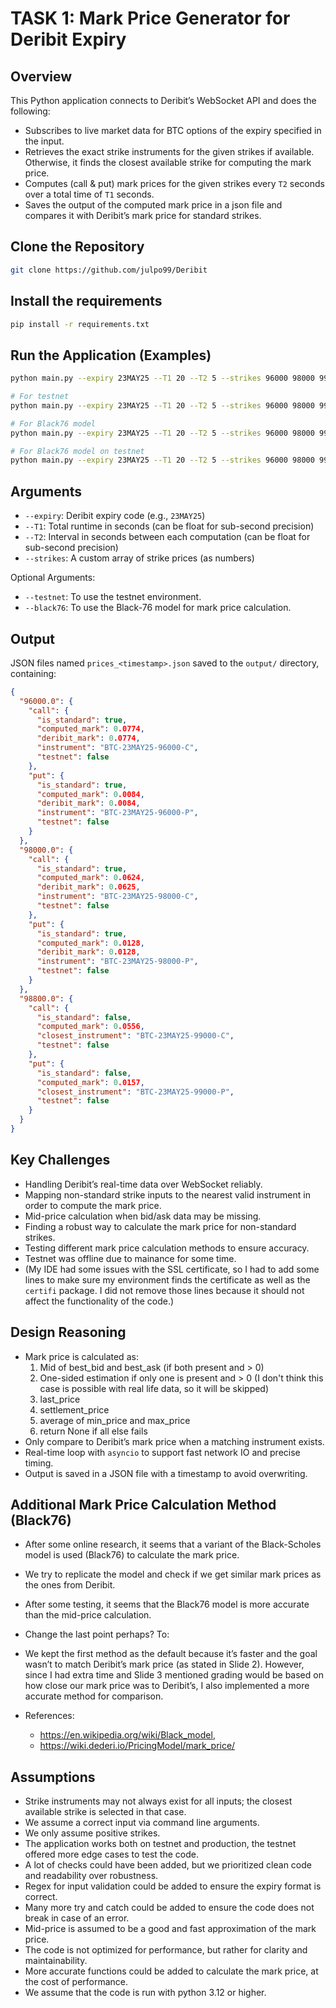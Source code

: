 # TASK 1: Mark Price Generator for Deribit Expiry

## Overview

This Python application connects to Deribit’s WebSocket API and does the following:

- Subscribes to live market data for BTC options of the expiry specified in the input.
- Retrieves the exact strike instruments for the given strikes if available. Otherwise, it finds the closest
  available strike for computing the mark price.
- Computes (call & put) mark prices for the given strikes every `T2` seconds over a total time of `T1` seconds.
- Saves the output of the computed mark price in a json file and compares it with Deribit’s mark price for standard
  strikes.

## Clone the Repository

```bash
git clone https://github.com/julpo99/Deribit
```

## Install the requirements

```bash
pip install -r requirements.txt
```

## Run the Application (Examples)

```bash
python main.py --expiry 23MAY25 --T1 20 --T2 5 --strikes 96000 98000 99800

# For testnet
python main.py --expiry 23MAY25 --T1 20 --T2 5 --strikes 96000 98000 99800 --testnet

# For Black76 model
python main.py --expiry 23MAY25 --T1 20 --T2 5 --strikes 96000 98000 99800 --black76

# For Black76 model on testnet
python main.py --expiry 23MAY25 --T1 20 --T2 5 --strikes 96000 98000 99800 --testnet --black76

```

## Arguments

- `--expiry`: Deribit expiry code (e.g., `23MAY25`)
- `--T1`: Total runtime in seconds (can be float for sub-second precision)
- `--T2`: Interval in seconds between each computation (can be float for sub-second precision)
- `--strikes`: A custom array of strike prices (as numbers)

Optional Arguments:

- `--testnet`: To use the testnet environment.
- `--black76`: To use the Black-76 model for mark price calculation.

## Output

JSON files named `prices_<timestamp>.json` saved to the `output/` directory, containing:

```json
{
  "96000.0": {
    "call": {
      "is_standard": true,
      "computed_mark": 0.0774,
      "deribit_mark": 0.0774,
      "instrument": "BTC-23MAY25-96000-C",
      "testnet": false
    },
    "put": {
      "is_standard": true,
      "computed_mark": 0.0084,
      "deribit_mark": 0.0084,
      "instrument": "BTC-23MAY25-96000-P",
      "testnet": false
    }
  },
  "98000.0": {
    "call": {
      "is_standard": true,
      "computed_mark": 0.0624,
      "deribit_mark": 0.0625,
      "instrument": "BTC-23MAY25-98000-C",
      "testnet": false
    },
    "put": {
      "is_standard": true,
      "computed_mark": 0.0128,
      "deribit_mark": 0.0128,
      "instrument": "BTC-23MAY25-98000-P",
      "testnet": false
    }
  },
  "98800.0": {
    "call": {
      "is_standard": false,
      "computed_mark": 0.0556,
      "closest_instrument": "BTC-23MAY25-99000-C",
      "testnet": false
    },
    "put": {
      "is_standard": false,
      "computed_mark": 0.0157,
      "closest_instrument": "BTC-23MAY25-99000-P",
      "testnet": false
    }
  }
}
```

## Key Challenges

- Handling Deribit’s real-time data over WebSocket reliably.
- Mapping non-standard strike inputs to the nearest valid instrument in order to compute the mark price.
- Mid-price calculation when bid/ask data may be missing.
- Finding a robust way to calculate the mark price for non-standard strikes.
- Testing different mark price calculation methods to ensure accuracy.
- Testnet was offline due to mainance for some time.
- (My IDE had some issues with the SSL certificate, so I had to add some lines to make sure my environment finds the
  certificate as well as the `certifi` package. I did not remove those lines because it should not affect the
  functionality of the code.)

## Design Reasoning

- Mark price is calculated as:
    1. Mid of best_bid and best_ask (if both present and > 0)
    2. One-sided estimation if only one is present and > 0 (I don't think this case is possible with real life data,
       so it will be skipped)
    3. last_price
    4. settlement_price
    5. average of min_price and max_price
    6. return None if all else fails
- Only compare to Deribit’s mark price when a matching instrument exists.
- Real-time loop with `asyncio` to support fast network IO and precise timing.
- Output is saved in a JSON file with a timestamp to avoid overwriting.

## Additional Mark Price Calculation Method (Black76)

- After some online research, it seems that a variant of the Black-Scholes model is used (Black76) to calculate the mark
  price.
- We try to replicate the model and check if we get similar mark prices as the ones from Deribit.
- After some testing, it seems that the Black76 model is more accurate than the mid-price calculation.
- Change the last point perhaps? To:

- We kept the first method as the default because it’s faster and the goal wasn’t to match Deribit’s mark price (as
stated in Slide 2). However, since I had extra time and Slide 3 mentioned grading would be based on how close our mark
price was to Deribit’s, I also implemented a more accurate method for comparison.

- References:
    - https://en.wikipedia.org/wiki/Black_model,
    - https://wiki.dederi.io/PricingModel/mark_price/

## Assumptions

- Strike instruments may not always exist for all inputs; the closest available strike is selected in that case.
- We assume a correct input via command line arguments.
- We only assume positive strikes.
- The application works both on testnet and production, the testnet offered more edge cases to test the code.
- A lot of checks could have been added, but we prioritized clean code and readability over robustness.
- Regex for input validation could be added to ensure the expiry format is correct.
- Many more try and catch could be added to ensure the code does not break in case of an error.
- Mid-price is assumed to be a good and fast approximation of the mark price.
- The code is not optimized for performance, but rather for clarity and maintainability.
- More accurate functions could be added to calculate the mark price, at the cost of performance.
- We assume that the code is run with python 3.12 or higher.
